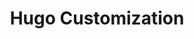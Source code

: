 ---
title: "Hugo Customization"
weight: 1
hide_feedback: true
description: >
  My notes about Hugo customization.
---